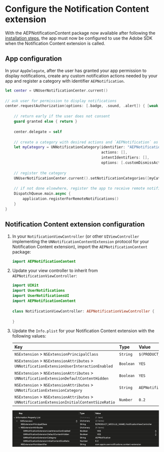 # Configure the Notification Content extension

With the AEPNotificationContent package now available after following the [installation steps](./getting-started.md), the app must now be configured to use the Adobe SDK when the Notification Content extension is called.

## App configuration

In your `AppDelegate`, after the user has granted your app permission to display notifications, create any custom notification actions needed by your app and register a category with identifier `AEPNotification`.

```swift
let center = UNUserNotificationCenter.current()

// ask user for permission to display notifications
center.requestAuthorization(options: [.badge, .sound, .alert]) { [weak self] granted, _ in
    
    // return early if the user does not consent 
    guard granted else { return }
    
    center.delegate = self
    
    // create a category with desired actions and `AEPNotification` as the identifier
    let myCategory = UNNotificationCategory(identifier: "AEPNotification",
                                            actions: [],
                                            intentIdentifiers: [],
                                            options: [.customDismissAction])

    // register the category
    UNUserNotificationCenter.current().setNotificationCategories([myCategory])
    
    // if not done elsewhere, register the app to receive remote notifications
    DispatchQueue.main.async {
        application.registerForRemoteNotifications()
    }
}
```

## Notification Content extension configuration

1. In your `NotificationViewController` (or other `UIViewController` implementing the `UNNotificationContentExtension` protocol for your Notification Content extension), import the `AEPNotificationContent` package:

    ```swift
    import AEPNotificationContent
    ```

1. Update your view controller to inherit from `AEPNotificationViewController`:

    ```swift
    import UIKit
    import UserNotifications
    import UserNotificationsUI
    import AEPNotificationContent

    class NotificationViewController: AEPNotificationViewController {
        
    }
    ```

1. Update the `Info.plist` for your Notification Content extension with the following values:

    | Key | Type | Value |
    | --- | --- | --- |
    | `NSExtension` > `NSExtensionPrincipalClass` | `String` | `$(PRODUCT_MODULE_NAME).NotificationViewController` |
    | `NSExtension` > `NSExtensionAttributes` > `UNNotificationExtensionUserInteractionEnabled` | `Boolean` | `YES` |
    | `NSExtension` > `NSExtensionAttributes` > `UNNotificationExtensionDefaultContentHidden` | `Boolean` | `YES` |
    | `NSExtension` > `NSExtensionAttributes` > `UNNotificationExtensionCategory` | `String` | `AEPNotification` |
    | `NSExtension` > `NSExtensionAttributes` > `UNNotificationExtensionInitialContentSizeRatio` | `Number` | `0.2` |

    <img src="./../Assets/configurePlist.png" />